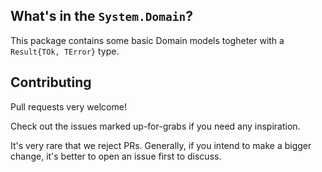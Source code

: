 ## What's in the `System.Domain`?

This package contains some basic Domain models togheter with a `Result{TOk, TError}` type.

## Contributing

Pull requests very welcome!

Check out the issues marked up-for-grabs if you need any inspiration.

It's very rare that we reject PRs. Generally, if you intend to make a bigger change, it's better to open an issue first to discuss.
